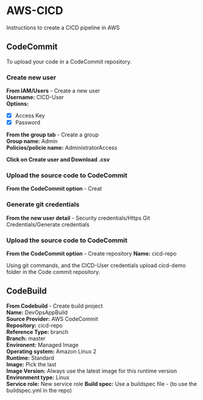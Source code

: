 # AWS-CICD
Instructions to create a CICD pipeline in AWS

## CodeCommit
To upload your code in a CodeCommit repository.  

### Create new user
**From IAM/Users** - Create a new user  
**Username:** CICD-User  
**Options:**
  + [x] Access Key  
  + [x] Password  

**From the group tab** - Create a group  
**Group name:** Admin  
**Policies/policie name:** AdministratorAccess  

**Click on Create user and Download .csv**

### Upload the source code to CodeCommit

**From the CodeCommit option** - Creat
### Generate git credentials
**From the new user detail** - Security credentials/Https Git Credentials/Generate credentials

### Upload the source code to CodeCommit
**From the CodeCommit option** - Create repository
**Name:** cicd-repo  

Using git commands, and the CICD-User credentials upload cicd-demo folder in the Code commit repository.

## CodeBuild  
**From Codebuild** - Create build project  
**Name:** DevOpsAppBuild  
**Source Provider:** AWS CodeCommit  
**Repository:** cicd-repo  
**Reference Type:** branch  
**Branch:** master  
**Environent:** Managed Image  
**Operating system:** Amazon Linux 2  
**Runtime:** Standard  
**Image:** Pick the last  
**Image Version:** Always use the latest image for this runtime version  
**Environment type:** Linux  
**Service role:** New service role
**Build spec:** Use a buildspec file - (to use the buildspec.yml in the repo)


